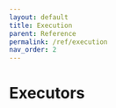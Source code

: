 ```yaml
---
layout: default
title: Execution
parent: Reference
permalink: /ref/execution
nav_order: 2
---
```


# Executors
